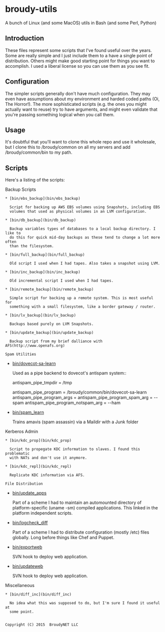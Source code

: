 # broudy-utils
A bunch of Linux (and some MacOS) utils in Bash (and some Perl, Python)

Introduction
------------

These files represent some scripts that I've found useful over the years. Some
are really simple and I just include them to a have a single point of
distribution. Others might make good starting point for things you want to
accomplish. I used a liberal license so you can use them as you see fit.

Configuration
-------------
The simpler scripts generally don't have much configuration. They may even have
assumptions about my environment and harded coded paths (Oi, The Horror!). The
more sophisticated scripts (e.g. the ones you might actually want to reuse) try
to have arguments, and might even validate that you're passing something
logical when you call them.

Usage
-----

It's doubtful that you'll want to clone this whole repo and use it wholesale,
but I clone this to /broudy/common on all my servers and add /broudy/common/bin
to my path.

Scripts
-------

Here's a listing of the scripts:

  Backup Scripts
  ~~~~~~~~~~~~~~
  * [bin/ebs_backup](bin/ebs_backup)
  
    Script for backing up AWS EBS volumes using Snapshots, including EBS
    volumes that used as physical volumes in an LVM configuration.

  * [bin/db_backup](bin/db_backup)

    Backup variables types of databases to a local backup directory. I like to
    do this for quick mid-day backups as these tend to change a lot more often
    than the filesystem.

  * [bin/full_backup](bin/full_backup)

    Old script I used when I had tapes. Also takes a snapshot using LVM.

  * [bin/inc_backup](bin/inc_backup)
    
    Old incremental script I used when I had tapes.

  * [bin/remote_backup](bin/remote_backup)

    Simple script for backing up a remote system. This is most useful for
    something with a small filesystem, like a border gateway / router.

  * [bin/lv_backup](bin/lv_backup)

    Backups based purely on LVM Snapshots. 

  * [bin/update_backup](bin/update_backup)
    
    Backup script from my brief dalliance with AFS(http://www.openafs.org)

  Spam Utilities
  ~~~~~~~~~~~~~~
  * [bin/dovecot-sa-learn](bin/dovecot-sa-learn)

    Used as a pipe backend to dovecot's antispam system::

      antispam_pipe_tmpdir = /tmp

      antispam_pipe_program = /broudy/common/bin/dovecot-sa-learn
      antispam_pipe_program_args =
      antispam_pipe_program_spam_arg = --spam
      antispam_pipe_program_notspam_arg = --ham

  * [bin/spam_learn](bin/spam_learn)

    Trains amavis (spam assassin) via a Maildir with a Junk folder

  Kerberos Admin
  ~~~~~~~~~~~~~~
  * [bin/kdc_prop](bin/kdc_prop)

    Script to propegate KDC information to slaves. I found this problematic
    with NATs and don't use it anymore.

  * [bin/kdc_repl](bin/kdc_repl)

    Replicate KDC information via AFS.

  File Distribution
  ~~~~~~~~~~~~~~~~~
  * [bin/update_apps](bin/update_apps)

    Part of a scheme I had to maintain an automounted directory of
    platform-specific (uname -sm) compiled applications. This linked in the
    platform independent scripts.

  * [bin/logcheck_diff](bin/logcheck_diff)

    Part of a scheme I had to distribute configuration (mostly /etc) files
    globally. Long before things like Chef and Puppet.

  * [bin/exportweb](bin/exportweb)

    SVN hook to deploy web application.

  * [bin/updateweb](bin/updateweb)

    SVN hook to deploy web application.

  Miscellaneous
  ~~~~~~~~~~~~~
  * [bin/diff_inc](bin/diff_inc)

    No idea what this was supposed to do, but I'm sure I found it useful at
    some point.


Copyright (C) 2015  BroudyNET LLC

